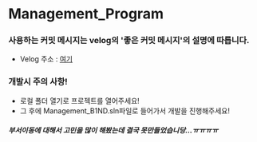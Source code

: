 # Management_Program

### 사용하는 커밋 메시지는 velog의 '좋은 커밋 메시지'의 설명에 따릅니다.<br/>
- Velog 주소 : [여기](https://velog.io/@hyeong412/TIL-%EC%A2%8B%EC%9D%80-%EC%BB%A4%EB%B0%8B-%EB%A9%94%EC%84%B8%EC%A7%80-%EC%9E%91%EC%84%B1%ED%95%98%EA%B8%B0-) <br/>

### 개발시 주의 사항!
- 로컬 폴더 열기로 프로젝트를 열어주세요!
- 그 후에 Management_B1ND.sln파일로 들어가서 개발을 진행해주세요!

##### 부서이동에 대해서 고민을 많이 해봤는데 결국 못만들었습니당...ㅠㅠㅠㅠ
